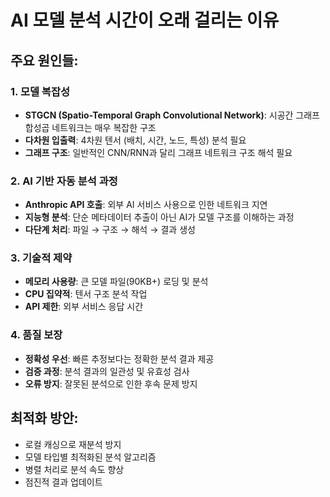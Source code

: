 # AI 모델 분석 시간이 오래 걸리는 이유

## 주요 원인들:

### 1. 모델 복잡성
- **STGCN (Spatio-Temporal Graph Convolutional Network)**: 시공간 그래프 합성곱 네트워크는 매우 복잡한 구조
- **다차원 입출력**: 4차원 텐서 (배치, 시간, 노드, 특성) 분석 필요
- **그래프 구조**: 일반적인 CNN/RNN과 달리 그래프 네트워크 구조 해석 필요

### 2. AI 기반 자동 분석 과정
- **Anthropic API 호출**: 외부 AI 서비스 사용으로 인한 네트워크 지연
- **지능형 분석**: 단순 메타데이터 추출이 아닌 AI가 모델 구조를 이해하는 과정
- **다단계 처리**: 파일 → 구조 → 해석 → 결과 생성

### 3. 기술적 제약
- **메모리 사용량**: 큰 모델 파일(90KB+) 로딩 및 분석
- **CPU 집약적**: 텐서 구조 분석 작업
- **API 제한**: 외부 서비스 응답 시간

### 4. 품질 보장
- **정확성 우선**: 빠른 추정보다는 정확한 분석 결과 제공
- **검증 과정**: 분석 결과의 일관성 및 유효성 검사
- **오류 방지**: 잘못된 분석으로 인한 후속 문제 방지

## 최적화 방안:
- 로컬 캐싱으로 재분석 방지
- 모델 타입별 최적화된 분석 알고리즘
- 병렬 처리로 분석 속도 향상
- 점진적 결과 업데이트